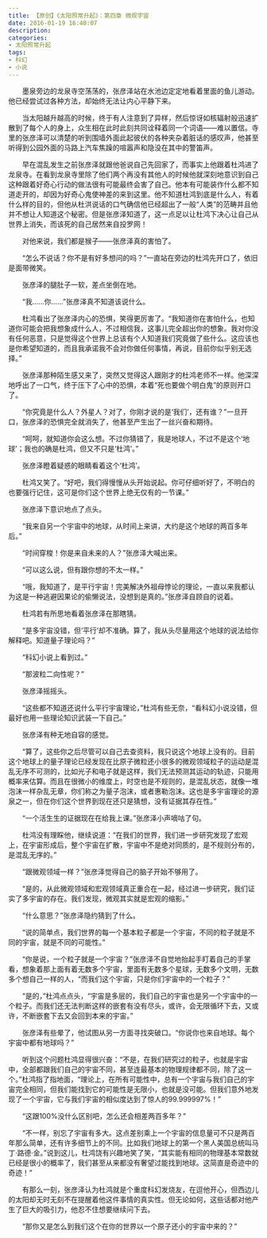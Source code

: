 ```yaml
---
title: 【原创】《太阳照常升起》：第四章 微观宇宙
date: 2016-01-19 16:40:07
description:
categories:
- 太阳照常升起
tags:
- 科幻
- 小说
---
```


　　墨泉旁边的龙泉寺空荡荡的，张彦泽站在水池边定定地看着里面的鱼儿游动。他已经尝试过各种方法，却始终无法让内心平静下来。

　　当太阳越升越高的时候，终于有人注意到了异样，然后惊讶如核辐射般迅速扩散到了每个人的身上，众生相在此时此刻共同诠释着同一个词语——难以置信。寺里的张彦泽可以清楚的听到围墙外面此起彼伏的各种夹杂着脏话的感叹声，他甚至听得到公园外面的马路上汽车焦躁的喧嚣声和隐没在其中的警笛声。

　　早在混乱发生之前张彦泽就跟他爸说自己先回家了，而事实上他跟着杜鸿进了龙泉寺。在看到龙泉寺里除了他们两个再没有其他人的时候他就深刻地意识到自己这种跟着好奇心行动的做法很有可能最终会害了自己。他本有可能装作什么都不知道走开的，却因为好奇心鬼使神差的来到这里。他不知道杜鸿到底是什么人，有着什么样的目的，但他从杜洪说话的口气确信他已经超出了一般“人类”的范畴并且他并不想让人知道这个秘密。但是张彦泽知道了，这一点足以让杜鸿下决心让自己从世界上消失，而该死的自己居然来自投罗网！

　　对他来说，我们都是猴子——张彦泽真的害怕了。

　　“怎么不说话？你不是有好多想问的吗？”一直站在旁边的杜鸿先开口了，依旧是面带微笑。

　　张彦泽的腿肚子一软，差点坐倒在地。

　　“我……你……”张彦泽真不知道该说什么。

　　杜鸿看出了张彦泽内心的恐惧，笑得更厉害了。“我知道你在害怕什么，也知道你可能会把我想象成什么人，不过相信我，这事儿完全超出你的想象。我对你没有任何恶意，只是觉得这个世界上总该有个人知道我们究竟做了些什么。这应该也是你希望知道的，而且我承诺我不会对你做任何事情，再说，目前你似乎别无选择。”

　　张彦泽那种陌生感又来了，突然又觉得这人跟刚才的杜鸿老师不一样。他深深地呼出了一口气，终于压下了心中的恐惧，本着“死也要做个明白鬼”的原则开口了。

　　“你究竟是什么人？外星人？对了，你刚才说的是‘我们’，还有谁？”一旦开口，张彦泽的恐惧完全就消失了，他甚至产生出了一丝兴奋和期待。

　　“呵呵，就知道你会这么想。不过你猜错了，我是地球人，不过不是这个‘地球’；我也的确是杜鸿，但又不只是‘杜鸿’。”

　　张彦泽瞪着疑惑的眼睛看着这个‘杜鸿’。

　　杜鸿又笑了。“好吧，我们得慢慢从头开始说起。你可仔细听好了，不明白的也要强行记住，这可是你们这个世界上绝无仅有的一节课。”

　　张彦泽下意识地点了点头。

　　“我来自另一个宇宙中的地球，从时间上来讲，大约是这个地球的两百多年后。”

　　“时间穿梭！你是来自未来的人？”张彦泽大喊出来。

　　“可以这么说，但有跟你想的不太一样。”

　　“哦，我知道了，是平行宇宙！完美解决外祖母悖论的理论，一直以来我都认为这是一种逃避因果论的偷懒说法，没想到是真的。”张彦泽自顾自的说着。

　　杜鸿若有所思地看着张彦泽在那瞎猜。

　　“是多宇宙没错，但‘平行’却不准确。算了，我从头尽量用这个地球的说法给你解释吧。知道量子理论吗？”

　　“科幻小说上看到过。”

　　“那波粒二向性呢？”

　　张彦泽摇摇头。

　　“这些都不知道还说什么平行宇宙理论，”杜鸿有些无奈，“看科幻小说没错，但最好也用一些理论知识武装一下自己。”

　　张彦泽有种无地自容的感觉。

　　“算了，这些你之后尽管可以自己去查资料，我只说这个地球上没有的。目前这个地球上的量子理论已经发现在比原子微粒还小很多的微观领域粒子的运动是混乱无序不可测的，比如光子和电子就是这样，我们无法预测其运动的轨迹，只能用概率来估算。而且在很微小的维度上，时空也是不规则的，是混乱状态，就像一堆泡沫一样杂乱无章，你们称之为量子泡沫，或者惠勒泡沫。这也是多宇宙理论的源泉之一，但在你们这个世界到现在还只是猜想，没有证据其存在性。”

　　“一个活生生的证据现在在给我上课。”张彦泽小声嘀咕了句。

　　杜鸿没有理睬他，继续说道：“在我们的世界，我们进一步研究发现了宏观上，在宇宙形成后，整个宇宙在扩散，宇宙中不是绝对同质的，是不规则分布的，是混乱无序的。”

　　“跟微观领域一样？”张彦泽觉得自己的脑子开始不够用了。

　　“是的，从此微观领域和宏观领域真正重合在一起，经过进一步研究，我们证实了多宇宙的存在。我们发现，微观其实就是宏观的缩影。”

　　“什么意思？”张彦泽隐约猜到了什么。

　　“说的简单点，我们世界的每一个基本粒子都是一个宇宙，不同的粒子就是不同的宇宙，就是不同的可能性。”

　　“你是说，一个粒子就是一个宇宙？”张彦泽不自觉地抬起手盯着自己的手掌看，想象着那上面有着无数多个宇宙，里面有无数多个星球，无数多个文明，无数多个想自己一样的人，“而我们这个宇宙，只是你们宇宙中的一个粒子？”

　　“是的，”杜鸿点点头，“宇宙是多层的，我们自己的宇宙也是另一个宇宙中的一个粒子。而我们还无法判断这样的嵌套有没有尽头，或许，会无限循环下去，又或许，不断嵌套下去又会回到本来的宇宙。”

　　张彦泽有些晕了，他试图从另一方面寻找突破口。“你说你也来自地球。每个宇宙中都有地球吗？”

　　听到这个问题杜鸿显得很兴奋：“不是，在我们研究过的粒子，也就是宇宙中，全部都跟我们自己的宇宙不同，甚至连最基本的物理规律都不同，除了这一个。”杜鸿指了指地面，“理论上，在所有可能性中，总有一个宇宙与我们自己的宇宙完全相同，但我们能找到它的可能性是无限小，也就是没可能。但我们意外地发现了一个宇宙，它与我们宇宙的相似度达到了惊人的99.999997%！”

　　“这跟100%没什么区别吧，怎么还会相差两百多年？”

　　“不一样，别忘了宇宙有多大。这点差别乘上一个宇宙的信息量可不只是两百年那么简单，还有许多细节上的不同。比如我们地球上的第一个黑人美国总统叫马丁·路德·金。”说到这儿，杜鸿饶有兴趣地笑了笑，“其实能有相同的物理基本常数就已经是很小的概率了，我们甚至从来都没有奢望过能找到地球。这简直是奇迹中的奇迹！”

　　有那么一刻，张彦泽认为杜鸿就是个重度科幻发烧友，在逗他开心，但西边儿的太阳却无时无刻不在提醒着他这件事情的真实性。但无论如何，这些话都对他产生了巨大的吸引力，他忍不住想要继续问下去。

　　“那你又是怎么到我们这个在你的世界以一个原子还小的宇宙中来的？”